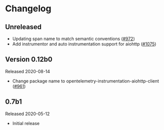 # Changelog

## Unreleased

- Updating span name to match semantic conventions
  ([#972](https://github.com/open-telemetry/opentelemetry-python/pull/972))
- Add instrumentor and auto instrumentation support for aiohttp
  ([#1075](https://github.com/open-telemetry/opentelemetry-python/pull/1075))

## Version 0.12b0

Released 2020-08-14

- Change package name to opentelemetry-instrumentation-aiohttp-client
  ([#961](https://github.com/open-telemetry/opentelemetry-python/pull/961))

## 0.7b1

Released 2020-05-12

- Initial release
